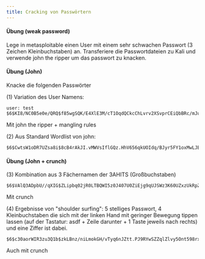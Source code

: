 ```yaml
---
title: Cracking von Passwörtern
---
```




#### Übung (weak password)

Lege in metasploitable einen User mit einem sehr schwachen Passwort (3 Zeichen Kleinbuchstaben) an. Transferiere die Passwortdateien zu Kali und verwende john the ripper um das passwort zu knacken.



#### Übung (John)

Knacke die folgenden Passwörter

(1) Variation des User Namens:

```
user: test
$6$KI8/NC0B5e0e/QRQ$f85wgSQK/E4XlE3M/cT1OqdQCkcChLvrv2XSvprCEiQbBRc/mJueUmTBZKvFxI1DDQl3DCDuBJ02.9ZqNN/wJ0
```

Mit john the ripper + mangling rules

(2) Aus Standard Wordlist von john:

```
$6$CwtsW1oDR7UZsa8i$8cB4rAkJI.vMWVsIflGQz.HhV656qkUOIdq/BJyr5FY1oxMwLJBcwD70pNk9a/sRF0D4DiRctTvBoUn.rkjQ21
```



#### Übung (John + crunch)

(3) Kombination aus 3 Fächernamen der 3AHITS (Großbuchstaben)

```
$6$VAlQ3ADpbU//qXIG$ZLipbq02jR0LTBQWI5z0J407U0ZiEjg9qUJSWz3K60UZxzUkRpZV5Oq93kfYyrW5QnFa7Zqh6XhnEsN1A.Xky0
```

Mit crunch

(4) Ergebnisse von "shoulder surfing": 5 stelliges Passwort, 4 Kleinbuchstaben die sich mit der linken Hand mit geringer Bewegung tippen lassen (auf der Tastatur: asdf + Zeile darunter + 1 Taste jeweils nach rechts) und eine Ziffer ist dabei.

```
$6$c30aorWIR3zu3Q1b$zkLBnz/niLmokGH/vTyq6nJZtt.PJ9RYwSZZqlZlvy5Ont598rxFn4S2A8onz6mUHbZEzmeMRkkLPfaqb2eb6.
```

Auch mit crunch


